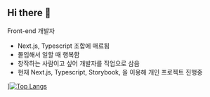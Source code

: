 ## Hi there 👋

Front-end 개발자

- Next.js, Typescript 조합에 매료됨
- 몰입해서 일할 때 행복함
- 창작하는 사람이고 싶어 개발자를 직업으로 삼음
- 현재 Next.js, Typescript, Storybook, 을 이용해 개인 프로젝트 진행중
  

][![Top Langs](https://github-readme-stats.vercel.app/api/top-langs/?username=Gilgor2&layout=compact)](https://github.com/delay-100/github-readme-stats)
